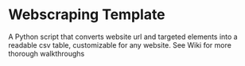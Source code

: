 # Webscraping Template
A Python script that converts website url and targeted elements into a readable csv table, customizable for any website. See Wiki for more thorough walkthroughs
